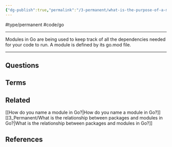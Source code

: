 ```yaml
---
{"dg-publish":true,"permalink":"/3-permanent/what-is-the-purpose-of-a-module-in-go/","created":"2023-08-04T06:10:27.865-06:00","updated":"2023-08-04T06:28:17.622-06:00"}
---
```


#type/permanent #code/go 

---
Modules in Go are being used to keep track of all the dependencies needed for your code to run. A module is defined by its go.mod file.

---
## Questions
## Terms
## Related
[[How do you name a module in Go?\|How do you name a module in Go?]]
[[3_Permanent/What is the relationship between packages and modules in Go?\|What is the relationship between packages and modules in Go?]]
## References
